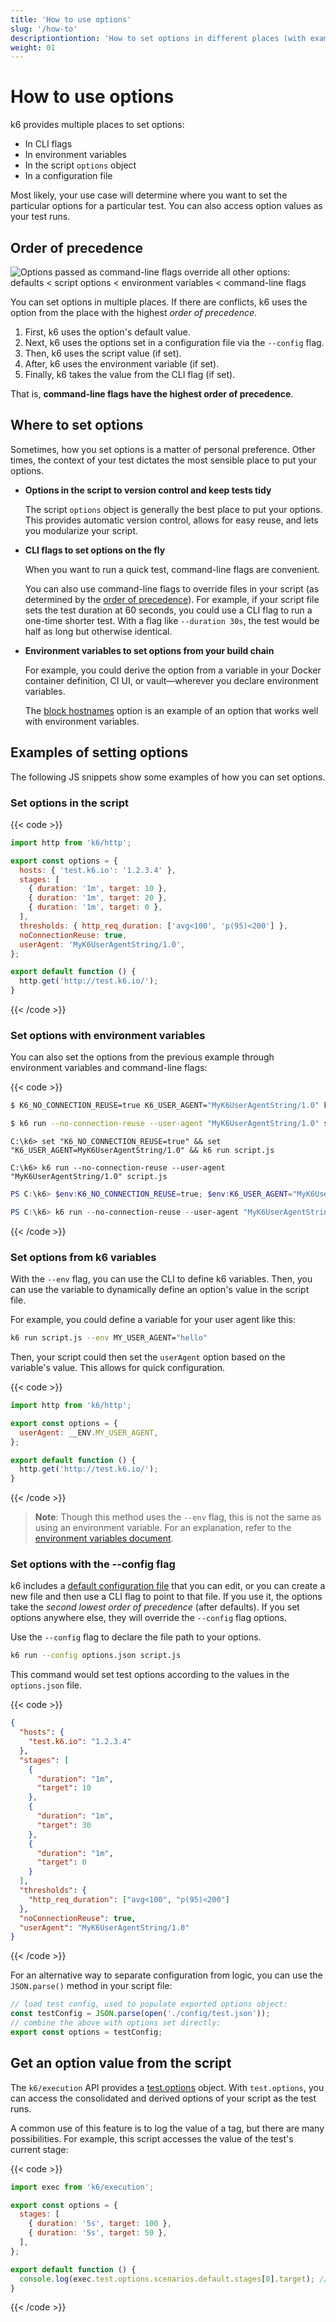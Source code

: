 ```yaml
---
title: 'How to use options'
slug: '/how-to'
descriptiontiontion: 'How to set options in different places (with examples), how to override options, and how to access the value of an option as the test runs.'
weight: 01
---
```


# How to use options

k6 provides multiple places to set options:

- In CLI flags
- In environment variables
- In the script `options` object
- In a configuration file

Most likely, your use case will determine where you want to set the particular options for a particular test.
You can also access option values as your test runs.

## Order of precedence

![Options passed as command-line flags override all other options: defaults < script options < environment variables < command-line flags](/media/docs/k6-oss/order-of-precedence.png)

You can set options in multiple places.
If there are conflicts, k6 uses the option from the place with the highest _order of precedence_.

1. First, k6 uses the option's default value.
1. Next, k6 uses the options set in a configuration file via the `--config` flag.
1. Then, k6 uses the script value (if set).
1. After, k6 uses the environment variable (if set).
1. Finally, k6 takes the value from the CLI flag (if set).

That is, **command-line flags have the highest order of precedence**.

## Where to set options

Sometimes, how you set options is a matter of personal preference.
Other times, the context of your test dictates the most sensible place to put your options.

- **Options in the script to version control and keep tests tidy**

  The script `options` object is generally the best place to put your options.
  This provides automatic version control, allows for easy reuse, and lets you modularize your script.

- **CLI flags to set options on the fly**

  When you want to run a quick test, command-line flags are convenient.

  You can also use command-line flags to override files in your script (as determined by the [order of precedence](#order-of-precedence)).
  For example, if your script file sets the test duration at 60 seconds, you could use a CLI flag to run a one-time shorter test.
  With a flag like `--duration 30s`, the test would be half as long but otherwise identical.

- **Environment variables to set options from your build chain**

  For example, you could derive the option from a variable in your Docker container definition, CI UI, or vault&mdash;wherever you declare environment variables.

  The [block hostnames](https://grafana.com/docs/k6/<K6_VERSION>/using-k6/k6-options/reference#block-hostnames) option is an example of an option that works well with environment variables.

## Examples of setting options

The following JS snippets show some examples of how you can set options.

### Set options in the script

{{< code >}}

```javascript
import http from 'k6/http';

export const options = {
  hosts: { 'test.k6.io': '1.2.3.4' },
  stages: [
    { duration: '1m', target: 10 },
    { duration: '1m', target: 20 },
    { duration: '1m', target: 0 },
  ],
  thresholds: { http_req_duration: ['avg<100', 'p(95)<200'] },
  noConnectionReuse: true,
  userAgent: 'MyK6UserAgentString/1.0',
};

export default function () {
  http.get('http://test.k6.io/');
}
```

{{< /code >}}

### Set options with environment variables

You can also set the options from the previous example through environment variables and command-line flags:

{{< code >}}

```bash
$ K6_NO_CONNECTION_REUSE=true K6_USER_AGENT="MyK6UserAgentString/1.0" k6 run script.js

$ k6 run --no-connection-reuse --user-agent "MyK6UserAgentString/1.0" script.js
```

```windows
C:\k6> set "K6_NO_CONNECTION_REUSE=true" && set "K6_USER_AGENT=MyK6UserAgentString/1.0" && k6 run script.js

C:\k6> k6 run --no-connection-reuse --user-agent "MyK6UserAgentString/1.0" script.js
```

```powershell
PS C:\k6> $env:K6_NO_CONNECTION_REUSE=true; $env:K6_USER_AGENT="MyK6UserAgentString/1.0"; k6 run script.js

PS C:\k6> k6 run --no-connection-reuse --user-agent "MyK6UserAgentString/1.0" script.js
```

{{< /code >}}

### Set options from k6 variables

With the `--env` flag, you can use the CLI to define k6 variables.
Then, you can use the variable to dynamically define an option's value in the script file.

For example, you could define a variable for your user agent like this:

```bash
k6 run script.js --env MY_USER_AGENT="hello"
```

Then, your script could then set the `userAgent` option based on the variable's value.
This allows for quick configuration.

{{< code >}}

```javascript
import http from 'k6/http';

export const options = {
  userAgent: __ENV.MY_USER_AGENT,
};

export default function () {
  http.get('http://test.k6.io/');
}
```

{{< /code >}}

> **Note**: Though this method uses the `--env` flag, this is not the same as using an environment variable.
> For an explanation, refer to the [environment variables document](https://grafana.com/docs/k6/<K6_VERSION>/using-k6/environment-variables).

### Set options with the --config flag

k6 includes a [default configuration file](https://grafana.com/docs/k6/<K6_VERSION>/using-k6/k6-options/reference#config) that you can edit, or you can create a new file and then use a CLI flag to point to that file.
If you use it, the options take the _second lowest order of precedence_ (after defaults).
If you set options anywhere else, they will override the `--config` flag options.

Use the `--config` flag to declare the file path to your options.

```bash
k6 run --config options.json script.js
```

This command would set test options according to the values in the `options.json` file.

{{< code >}}

```json
{
  "hosts": {
    "test.k6.io": "1.2.3.4"
  },
  "stages": [
    {
      "duration": "1m",
      "target": 10
    },
    {
      "duration": "1m",
      "target": 30
    },
    {
      "duration": "1m",
      "target": 0
    }
  ],
  "thresholds": {
    "http_req_duration": ["avg<100", "p(95)<200"]
  },
  "noConnectionReuse": true,
  "userAgent": "MyK6UserAgentString/1.0"
}
```

{{< /code >}}

For an alternative way to separate configuration from logic, you can use the `JSON.parse()` method in your script file:

```javascript
// load test config, used to populate exported options object:
const testConfig = JSON.parse(open('./config/test.json'));
// combine the above with options set directly:
export const options = testConfig;
```

## Get an option value from the script

The `k6/execution` API provides a [test.options](https://grafana.com/docs/k6/<K6_VERSION>/javascript-api/k6-execution#test) object.
With `test.options`, you can access the consolidated and derived options of your script as the test runs.

A common use of this feature is to log the value of a tag, but there are many possibilities.
For example, this script accesses the value of the test's current stage:

{{< code >}}

```javascript
import exec from 'k6/execution';

export const options = {
  stages: [
    { duration: '5s', target: 100 },
    { duration: '5s', target: 50 },
  ],
};

export default function () {
  console.log(exec.test.options.scenarios.default.stages[0].target); // 100
}
```

{{< /code >}}

<br/>
